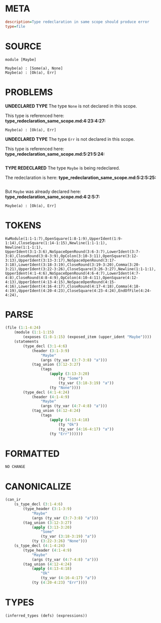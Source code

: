 # META
~~~ini
description=Type redeclaration in same scope should produce error
type=file
~~~
# SOURCE
~~~roc
module [Maybe]

Maybe(a) : [Some(a), None]
Maybe(a) : [Ok(a), Err]
~~~
# PROBLEMS
**UNDECLARED TYPE**
The type ``None`` is not declared in this scope.

This type is referenced here:
**type_redeclaration_same_scope.md:4:23:4:27:**
```roc
Maybe(a) : [Ok(a), Err]
```


**UNDECLARED TYPE**
The type ``Err`` is not declared in this scope.

This type is referenced here:
**type_redeclaration_same_scope.md:5:21:5:24:**
```roc

```


**TYPE REDECLARED**
The type ``Maybe`` is being redeclared.

The redeclaration is here:
**type_redeclaration_same_scope.md:5:2:5:25:**
```roc

```

But ``Maybe`` was already declared here:
**type_redeclaration_same_scope.md:4:2:5:7:**
```roc
Maybe(a) : [Ok(a), Err]
```


# TOKENS
~~~zig
KwModule(1:1-1:7),OpenSquare(1:8-1:9),UpperIdent(1:9-1:14),CloseSquare(1:14-1:15),Newline(1:1-1:1),
Newline(1:1-1:1),
UpperIdent(3:1-3:6),NoSpaceOpenRound(3:6-3:7),LowerIdent(3:7-3:8),CloseRound(3:8-3:9),OpColon(3:10-3:11),OpenSquare(3:12-3:13),UpperIdent(3:13-3:17),NoSpaceOpenRound(3:17-3:18),LowerIdent(3:18-3:19),CloseRound(3:19-3:20),Comma(3:20-3:21),UpperIdent(3:22-3:26),CloseSquare(3:26-3:27),Newline(1:1-1:1),
UpperIdent(4:1-4:6),NoSpaceOpenRound(4:6-4:7),LowerIdent(4:7-4:8),CloseRound(4:8-4:9),OpColon(4:10-4:11),OpenSquare(4:12-4:13),UpperIdent(4:13-4:15),NoSpaceOpenRound(4:15-4:16),LowerIdent(4:16-4:17),CloseRound(4:17-4:18),Comma(4:18-4:19),UpperIdent(4:20-4:23),CloseSquare(4:23-4:24),EndOfFile(4:24-4:24),
~~~
# PARSE
~~~clojure
(file (1:1-4:24)
	(module (1:1-1:15)
		(exposes (1:8-1:15) (exposed_item (upper_ident "Maybe"))))
	(statements
		(type_decl (3:1-4:6)
			(header (3:1-3:9)
				"Maybe"
				(args (ty_var (3:7-3:8) "a")))
			(tag_union (3:12-3:27)
				(tags
					(apply (3:13-3:20)
						(ty "Some")
						(ty_var (3:18-3:19) "a"))
					(ty "None"))))
		(type_decl (4:1-4:24)
			(header (4:1-4:9)
				"Maybe"
				(args (ty_var (4:7-4:8) "a")))
			(tag_union (4:12-4:24)
				(tags
					(apply (4:13-4:18)
						(ty "Ok")
						(ty_var (4:16-4:17) "a"))
					(ty "Err"))))))
~~~
# FORMATTED
~~~roc
NO CHANGE
~~~
# CANONICALIZE
~~~clojure
(can_ir
	(s_type_decl (3:1-4:6)
		(type_header (3:1-3:9)
			"Maybe"
			(args (ty_var (3:7-3:8) "a")))
		(tag_union (3:12-3:27)
			(apply (3:13-3:20)
				"Some"
				(ty_var (3:18-3:19) "a"))
			(ty (3:22-3:26) "None")))
	(s_type_decl (4:1-4:24)
		(type_header (4:1-4:9)
			"Maybe"
			(args (ty_var (4:7-4:8) "a")))
		(tag_union (4:12-4:24)
			(apply (4:13-4:18)
				"Ok"
				(ty_var (4:16-4:17) "a"))
			(ty (4:20-4:23) "Err"))))
~~~
# TYPES
~~~clojure
(inferred_types (defs) (expressions))
~~~